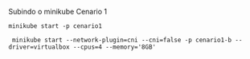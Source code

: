 Subindo o minikube
Cenario 1

```
minikube start -p cenario1
```

```
 minikube start --network-plugin=cni --cni=false -p cenario1-b --driver=virtualbox --cpus=4 --memory='8GB'
```